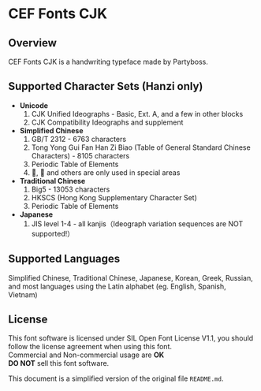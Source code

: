 # CEF Fonts CJK  
## Overview  
CEF Fonts CJK is a handwriting typeface made by Partyboss.
  
## Supported Character Sets (Hanzi only)  
- **Unicode**
  1. CJK Unified Ideographs - Basic, Ext. A, and a few in other blocks   
  2. CJK Compatibility Ideographs and supplement  
- **Simplified Chinese**  
  1. GB/T 2312 - 6763 characters  
  2. Tong Yong Gui Fan Han Zi Biao (Table of General Standard Chinese Characters) - 8105 characters  
  3. Periodic Table of Elements  
  4. 𪠽, 𬌗 and others are only used in special areas  
- **Traditional Chinese**  
  1. Big5 - 13053 characters  
  2. HKSCS (Hong Kong Supplementary Character Set)  
  3. Periodic Table of Elements  
- **Japanese**  
  1. JIS level 1-4 - all kanjis（Ideograph variation sequences are NOT supported!）
  
## Supported Languages  
Simplified Chinese, Traditional Chinese, Japanese, Korean, Greek, Russian, and most languages using the Latin alphabet (eg. English, Spanish, Vietnam)    
  
## License  
This font software is licensed under SIL Open Font License V1.1, you should follow the license agreement when using this font.  
Commercial and Non-commercial usage are **OK**  
**DO NOT** sell this font software.    

This document is a simplified version of the original file `README.md`.
